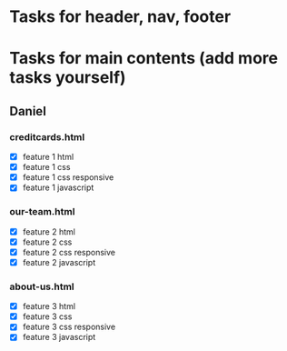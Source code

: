 # Tasks for header, nav, footer



# Tasks for main contents (add more tasks yourself)


## Daniel
### creditcards.html
- [x] feature 1 html
- [x] feature 1 css
- [x] feature 1 css responsive
- [x] feature 1 javascript
### our-team.html
- [x] feature 2 html
- [x] feature 2 css
- [x] feature 2 css responsive
- [x] feature 2 javascript
### about-us.html
- [x] feature 3 html
- [x] feature 3 css
- [x] feature 3 css responsive
- [x] feature 3 javascript
